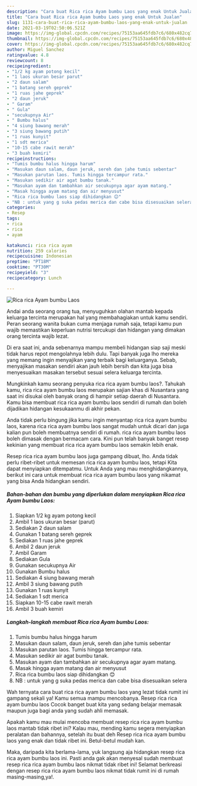 ```yaml
---
description: "Cara buat Rica rica Ayam bumbu Laos yang enak Untuk Jualan"
title: "Cara buat Rica rica Ayam bumbu Laos yang enak Untuk Jualan"
slug: 1131-cara-buat-rica-rica-ayam-bumbu-laos-yang-enak-untuk-jualan
date: 2021-03-19T02:50:06.521Z
image: https://img-global.cpcdn.com/recipes/75153aa645fdb7c6/680x482cq70/rica-rica-ayam-bumbu-laos-foto-resep-utama.jpg
thumbnail: https://img-global.cpcdn.com/recipes/75153aa645fdb7c6/680x482cq70/rica-rica-ayam-bumbu-laos-foto-resep-utama.jpg
cover: https://img-global.cpcdn.com/recipes/75153aa645fdb7c6/680x482cq70/rica-rica-ayam-bumbu-laos-foto-resep-utama.jpg
author: Miguel Sanchez
ratingvalue: 4.8
reviewcount: 8
recipeingredient:
- "1/2 kg ayam potong kecil"
- "1 laos ukuran besar parut"
- "2 daun salam"
- "1 batang sereh geprek"
- "1 ruas jahe geprek"
- "2 daun jeruk"
- " Garam"
- " Gula"
- "secukupnya Air"
- " Bumbu halus"
- "4 siung bawang merah"
- "3 siung bawang putih"
- "1 ruas kunyit"
- "1 sdt merica"
- "10-15 cabe rawit merah"
- "3 buah kemiri"
recipeinstructions:
- "Tumis bumbu halus hingga harum"
- "Masukan daun salam, daun jeruk, sereh dan jahe tumis sebentar"
- "Masukan parutan laos. Tumis hingga tercampur rata."
- "Masukan sedikir air agat bumbu tanak."
- "Masukan ayam dan tambahkan air secukupnya agar ayam matang."
- "Masak hingga ayam matang dan air menyusut"
- "Rica rica bumbu laos siap dihidangkan 😊"
- "NB : untuk yang g suka pedas merica dan cabe bisa disesuaikan selera"
categories:
- Resep
tags:
- rica
- rica
- ayam

katakunci: rica rica ayam 
nutrition: 259 calories
recipecuisine: Indonesian
preptime: "PT18M"
cooktime: "PT30M"
recipeyield: "3"
recipecategory: Lunch

---
```



![Rica rica Ayam bumbu Laos](https://img-global.cpcdn.com/recipes/75153aa645fdb7c6/680x482cq70/rica-rica-ayam-bumbu-laos-foto-resep-utama.jpg)

Andai anda seorang orang tua, menyuguhkan olahan mantab kepada keluarga tercinta merupakan hal yang membahagiakan untuk kamu sendiri. Peran seorang  wanita bukan cuma menjaga rumah saja, tetapi kamu pun wajib memastikan keperluan nutrisi tercukupi dan hidangan yang dimakan orang tercinta wajib lezat.

Di era  saat ini, anda sebenarnya mampu membeli hidangan siap saji meski tidak harus repot mengolahnya lebih dulu. Tapi banyak juga lho mereka yang memang ingin menyajikan yang terbaik bagi keluarganya. Sebab, menyajikan masakan sendiri akan jauh lebih bersih dan kita juga bisa menyesuaikan masakan tersebut sesuai selera keluarga tercinta. 



Mungkinkah kamu seorang penyuka rica rica ayam bumbu laos?. Tahukah kamu, rica rica ayam bumbu laos merupakan sajian khas di Nusantara yang saat ini disukai oleh banyak orang di hampir setiap daerah di Nusantara. Kamu bisa membuat rica rica ayam bumbu laos sendiri di rumah dan boleh dijadikan hidangan kesukaanmu di akhir pekan.

Anda tidak perlu bingung jika kamu ingin menyantap rica rica ayam bumbu laos, karena rica rica ayam bumbu laos sangat mudah untuk dicari dan juga kalian pun boleh membuatnya sendiri di rumah. rica rica ayam bumbu laos boleh dimasak dengan bermacam cara. Kini pun telah banyak banget resep kekinian yang membuat rica rica ayam bumbu laos semakin lebih enak.

Resep rica rica ayam bumbu laos juga gampang dibuat, lho. Anda tidak perlu ribet-ribet untuk memesan rica rica ayam bumbu laos, tetapi Kita dapat menyiapkan ditempatmu. Untuk Anda yang mau menghidangkannya, berikut ini cara untuk membuat rica rica ayam bumbu laos yang nikamat yang bisa Anda hidangkan sendiri.

<!--inarticleads1-->

##### Bahan-bahan dan bumbu yang diperlukan dalam menyiapkan Rica rica Ayam bumbu Laos:

1. Siapkan 1/2 kg ayam potong kecil
1. Ambil 1 laos ukuran besar (parut)
1. Sediakan 2 daun salam
1. Gunakan 1 batang sereh geprek
1. Sediakan 1 ruas jahe geprek
1. Ambil 2 daun jeruk
1. Ambil  Garam
1. Sediakan  Gula
1. Gunakan secukupnya Air
1. Gunakan  Bumbu halus
1. Sediakan 4 siung bawang merah
1. Ambil 3 siung bawang putih
1. Gunakan 1 ruas kunyit
1. Sediakan 1 sdt merica
1. Siapkan 10-15 cabe rawit merah
1. Ambil 3 buah kemiri




<!--inarticleads2-->

##### Langkah-langkah membuat Rica rica Ayam bumbu Laos:

1. Tumis bumbu halus hingga harum
1. Masukan daun salam, daun jeruk, sereh dan jahe tumis sebentar
1. Masukan parutan laos. Tumis hingga tercampur rata.
1. Masukan sedikir air agat bumbu tanak.
1. Masukan ayam dan tambahkan air secukupnya agar ayam matang.
1. Masak hingga ayam matang dan air menyusut
1. Rica rica bumbu laos siap dihidangkan 😊
1. NB : untuk yang g suka pedas merica dan cabe bisa disesuaikan selera




Wah ternyata cara buat rica rica ayam bumbu laos yang lezat tidak rumit ini gampang sekali ya! Kamu semua mampu mencobanya. Resep rica rica ayam bumbu laos Cocok banget buat kita yang sedang belajar memasak maupun juga bagi anda yang sudah ahli memasak.

Apakah kamu mau mulai mencoba membuat resep rica rica ayam bumbu laos mantab tidak ribet ini? Kalau mau, mending kamu segera menyiapkan peralatan dan bahannya, setelah itu buat deh Resep rica rica ayam bumbu laos yang enak dan tidak ribet ini. Betul-betul mudah kan. 

Maka, daripada kita berlama-lama, yuk langsung aja hidangkan resep rica rica ayam bumbu laos ini. Pasti anda gak akan menyesal sudah membuat resep rica rica ayam bumbu laos nikmat tidak ribet ini! Selamat berkreasi dengan resep rica rica ayam bumbu laos nikmat tidak rumit ini di rumah masing-masing,ya!.

